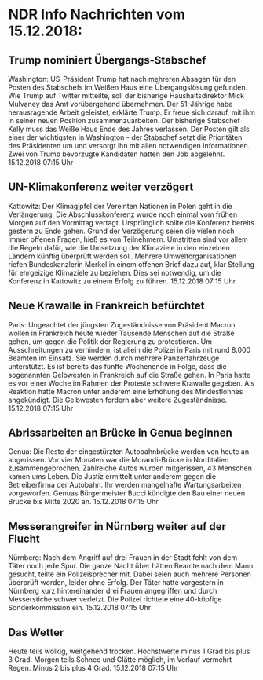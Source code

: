 # NDR Info Nachrichten vom 15.12.2018:


## Trump nominiert Übergangs-Stabschef
Washington: US-Präsident Trump hat nach mehreren Absagen für den Posten des Stabschefs im Weißen Haus eine Übergangslösung gefunden. Wie Trump auf Twitter mitteilte, soll der bisherige Haushaltsdirektor Mick Mulvaney das Amt vorübergehend übernehmen. Der 51-Jährige habe herausragende Arbeit geleistet, erklärte Trump. Er freue sich darauf, mit ihm in seiner neuen Position zusammenzuarbeiten. Der bisherige Stabschef Kelly muss das Weiße Haus Ende des Jahres verlassen. Der Posten gilt als einer der wichtigsten in Washington - der Stabschef setzt die Prioritäten des Präsidenten um und versorgt ihn mit allen notwendigen Informationen. Zwei von Trump bevorzugte Kandidaten hatten den Job abgelehnt. 15.12.2018 07:15 Uhr 

## UN-Klimakonferenz weiter verzögert
Kattowitz: Der Klimagipfel der Vereinten Nationen in Polen geht in die Verlängerung. Die Abschlusskonferenz wurde noch einmal vom frühen Morgen auf den Vormittag vertagt. Ursprünglich sollte die Konferenz bereits gestern zu Ende gehen. Grund der Verzögerung seien die vielen noch immer offenen Fragen, hieß es von Teilnehmern. Umstritten sind vor allem die Regeln dafür, wie die Umsetzung der Klimaziele in den einzelnen Ländern künftig überprüft werden soll. Mehrere Umweltorganisationen riefen Bundeskanzlerin Merkel in einem offenen Brief dazu auf, klar Stellung für ehrgeizige Klimaziele zu beziehen. Dies sei notwendig, um die Konferenz in Kattowitz zu einem Erfolg zu führen. 15.12.2018 07:15 Uhr 

## Neue Krawalle in Frankreich befürchtet
Paris:		Ungeachtet der jüngsten Zugeständnisse von Präsident Macron wollen in Frankreich heute wieder Tausende Menschen auf die Straße gehen, um gegen die Politik der Regierung zu protestieren. Um Ausschreitungen zu verhindern, ist allein die Polizei in Paris mit rund 8.000 Beamten im Einsatz. Sie werden durch mehrere Panzerfahrzeuge unterstützt. Es ist bereits das fünfte Wochenende in Folge, dass die sogenannten Gelbwesten in Frankreich auf die Straße gehen. In Paris hatte es vor einer Woche im Rahmen der Proteste schwere Krawalle gegeben. Als Reaktion hatte Macron unter anderem eine Erhöhung des Mindestlohnes angekündigt. Die Gelbwesten fordern aber weitere Zugeständnisse. 15.12.2018 07:15 Uhr 

## Abrissarbeiten an Brücke in Genua beginnen
Genua:	Die Reste der eingestürzten Autobahnbrücke werden von heute an abgerissen. Vor vier Monaten war die Morandi-Brücke in Norditalien zusammengebrochen. Zahlreiche Autos wurden mitgerissen, 43 Menschen kamen ums Leben. Die Justiz ermittelt unter anderem gegen die Betreiberfirma der Autobahn. Ihr werden mangelhafte Wartungsarbeiten vorgeworfen. Genuas Bürgermeister Bucci kündigte den Bau einer neuen Brücke bis Mitte 2020 an. 15.12.2018 07:15 Uhr 

## Messerangreifer in Nürnberg weiter auf der Flucht
Nürnberg: Nach dem Angriff auf drei Frauen in der Stadt fehlt von dem Täter noch jede Spur. Die ganze Nacht über hätten Beamte nach dem Mann gesucht, teilte ein Polizeisprecher mit. Dabei seien auch mehrere Personen überprüft worden, leider ohne Erfolg. Der Täter hatte vorgestern in Nürnberg kurz hintereinander drei Frauen angegriffen und durch Messerstiche schwer verletzt. Die Polizei richtete eine 40-köpfige Sonderkommission ein. 15.12.2018 07:15 Uhr 

## Das Wetter
Heute teils wolkig, weitgehend trocken. Höchstwerte minus 1 Grad  bis plus 3 Grad. Morgen teils Schnee und Glätte möglich, im Verlauf vermehrt Regen. Minus 2 bis plus 4 Grad. 15.12.2018 07:15 Uhr 
